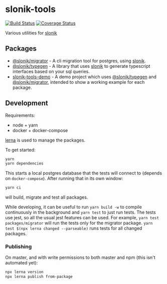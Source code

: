 # slonik-tools

[![Build Status](https://travis-ci.org/mmkal/slonik-tools.svg?branch=master)](https://travis-ci.org/mmkal/slonik-tools)
[![Coverage Status](https://coveralls.io/repos/github/mmkal/slonik-tools/badge.svg?branch=master)](https://coveralls.io/github/mmkal/slonik-tools?branch=master)

Various utilities for [slonik](https://npmjs.com/package/slonik)

## Packages

<!-- codegen:start {preset: monorepoTOC, sort: package.name} -->
- [@slonik/migrator](https://github.com/mmkal/slonik-tools/tree/master/packages/migrator#readme) - A cli migration tool for postgres, using [slonik](https://npmjs.com/package/slonik).
- [@slonik/typegen](https://github.com/mmkal/slonik-tools/tree/master/packages/typegen#readme) - A library that uses [slonik](https://npmjs.com/package/slonik) to generate typescript interfaces based on your sql queries.
- [slonik-tools-demo](https://github.com/mmkal/slonik-tools/tree/master/packages/demo#readme) - A demo project which uses [@slonik/typegen](https://npmjs.com/package/@slonik/typegen) and [@slonik/migrator](https://npmjs.com/package/@slonik/migrator), intended to show a working example for each package.
<!-- codegen:end -->

## Development

Requirements:

* node + yarn
* docker + docker-compose

[lerna](https://npmjs.com/packages/lerna) is used to manage the packages.

To get started:

```bash
yarn
yarn dependencies
```

This starts a local postgres database that the tests will connect to (depends on `docker-compose`). After running that in its own window: 

```bash
yarn ci
```

will build, migrate and test all packages.

While developing, it can be useful to run `yarn build -w` to compile continuously in the background and `yarn test` to just run tests. The tests use jest, so all the usual jest features can be used. For example, `yarn test packages/migrator` will run the tests only for the migrator package. `yarn test $(npx lerna changed --parseable)` runs tests for all changed packages.

### Publishing

On master, and with write permissions to both master and npm (this isn't automated yet):

```bash
npx lerna version
npx lerna publish from-package
```
